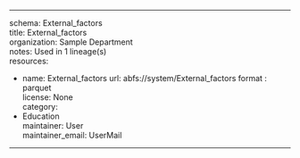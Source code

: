 


---  
schema: External_factors  
title: External_factors  
organization: Sample Department  
notes: Used in 1 lineage(s)  
resources:  
  - name: External_factors 
    url: abfs://system/External_factors 
    format : parquet  
license: None  
category:
  - Education  
maintainer: User  
maintainer_email: UserMail  
---